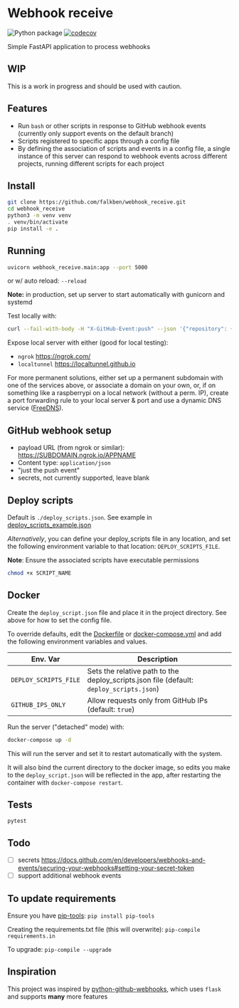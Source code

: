 # Webhook receive

![Python package](https://github.com/falkben/webhook_receive/workflows/Python%20package/badge.svg) [![codecov](https://codecov.io/gh/falkben/webhook_receive/branch/main/graph/badge.svg?token=O3ZG3KqxXt)](https://codecov.io/gh/falkben/webhook_receive)

Simple FastAPI application to process webhooks

## WIP

This is a work in progress and should be used with caution.

## Features

- Run `bash` or other scripts in response to GitHub webhook events (currently only support events on the default branch)
- Scripts registered to specific apps through a config file
- By defining the association of scripts and events in a config file, a single instance of this server can respond to webhook events across different projects, running different scripts for each project

## Install

```sh
git clone https://github.com/falkben/webhook_receive.git
cd webhook_receive
python3 -m venv venv
. venv/bin/activate
pip install -e .
```

## Running

```sh
uvicorn webhook_receive.main:app --port 5000
```

or w/ auto reload: `--reload`

**Note:** in production, set up server to start automatically with gunicorn and systemd

Test locally with:

```sh
curl --fail-with-body -H "X-GitHub-Event:push" --json '{"repository": {"default_branch": "main"}, "ref": "refs/heads/main"}' -X POST http://127.0.0.1:5000/webhook/APPNAME
```

Expose local server with either (good for local testing):

- `ngrok` <https://ngrok.com/>
- `localtunnel` <https://localtunnel.github.io>

For more permanent solutions, either set up a permanent subdomain with one of the services above, or associate a domain on your own, or, if on something like a raspberrypi on a local network (without a perm. IP), create a port forwarding rule to your local server & port and use a dynamic DNS service ([FreeDNS](https://freedns.afraid.org/)).

## GitHub webhook setup

- payload URL (from ngrok or similar): <https://SUBDOMAIN.ngrok.io/APPNAME>
- Content type: `application/json`
- "just the push event"
- secrets, not currently supported, leave blank

## Deploy scripts

Default is `./deploy_scripts.json`. See example in [deploy_scripts_example.json](deploy_scripts_example.json)

_Alternatively_, you can define your deploy_scripts file in any location, and set the following environment variable to that location: `DEPLOY_SCRIPTS_FILE`.

**Note**: Ensure the associated scripts have executable permissions

```sh
chmod +x SCRIPT_NAME
```

## Docker

Create the `deploy_script.json` file and place it in the project directory. See above for how to set the config file.

To override defaults, edit the [Dockerfile](Dockerfile) or [docker-compose.yml](docker-compose.yml) and add the following environment variables and values.

| Env. Var              | Description |
| -----------           | ----------- |
| `DEPLOY_SCRIPTS_FILE` | Sets the relative path to the deploy_scripts.json file (default: `deploy_scripts.json`) |
| `GITHUB_IPS_ONLY`     | Allow requests only from GitHub IPs (default: `true`) |

Run the server ("detached" mode) with:

```sh
docker-compose up -d
```

This will run the server and set it to restart automatically with the system.

It will also bind the current directory to the docker image, so edits you make to the `deploy_script.json` will be reflected in the app, after restarting the container with `docker-compose restart`.

## Tests

`pytest`

## Todo

- [ ] secrets <https://docs.github.com/en/developers/webhooks-and-events/securing-your-webhooks#setting-your-secret-token>
- [ ] support additional webhook events

## To update requirements

Ensure you have [pip-tools](https://github.com/jazzband/pip-tools): `pip install pip-tools`

Creating the requirements.txt file (this will overwrite): `pip-compile requirements.in`

To upgrade: `pip-compile --upgrade`

## Inspiration

This project was inspired by [python-github-webhooks](https://github.com/carlos-jenkins/python-github-webhooks), which uses `flask` and supports **many** more features
